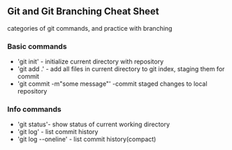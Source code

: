 ##  Git and Git Branching Cheat Sheet

categories of git  commands, and practice with branching


### Basic commands
* 'git init' - initialize current directory with repository
* 'git add .' - add all files in current directory to git index, staging them for  commit
* 'git commit -m"some message"' -commit  staged  changes to local repository

### Info commands
* 'git status'- show status of current working directory
* 'git log' - list commit history
* 'git log --oneline' - list commit history(compact)
